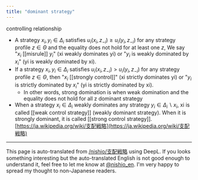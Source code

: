 ```yaml
---
title: "dominant strategy"
---
```


controlling relationship
- A strategy $x_i, y_i ∈ Δ_i$ satisfies $u_i (x_i, z_{-i}) ≥ u_i (y_i, z_{-i})$ for any strategy profile $z ∈ Θ$ and the equality does not hold for at least one $z$, We say "$x_i$ [[misrule]] $y_i$" (xi weakly dominates yi) or "$y_i$ is weakly dominated by $x_i$" (yi is weakly dominated by xi).
- If a strategy $x_i, y_i ∈ Δ_i$ satisfies $u_i (x_i, z_{-i}) > u_i (y_i, z_{-i})$ for any strategy profile $z ∈ Θ$, then "$x_i$ [[strongly control]]" (xi strictly dominates yi) or "$y_i$ is strictly dominated by $x_i$" (yi is strictly dominated by xi).
    - In other words, strong domination is when weak domination and the equality does not hold for all z
dominant strategy
- When a strategy $x_i ∈ Δ_i$ weakly dominates any strategy $y_i ∈ Δ_i∖{x_i}$, xi is called [[weak control strategy]] (weakly dominant strategy). When it is strongly dominant, it is called [[strong control strategy]].
[https://ja.wikipedia.org/wiki/支配戦略](https://ja.wikipedia.org/wiki/支配戦略)

---
This page is auto-translated from [/nishio/支配戦略](https://scrapbox.io/nishio/支配戦略) using DeepL. If you looks something interesting but the auto-translated English is not good enough to understand it, feel free to let me know at [@nishio_en](https://twitter.com/nishio_en). I'm very happy to spread my thought to non-Japanese readers.